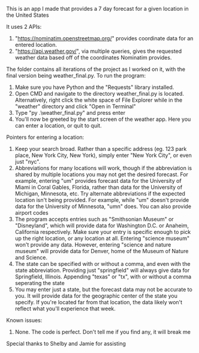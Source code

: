 This is an app I made that provides a 7 day forecast for a given location in the United States

It uses 2 APIs:
1. "https://nominatim.openstreetmap.org/" provides coordinate data for an entered location.
2. "https://api.weather.gov/", via multiple queries, gives the requested weather data based off of the coordinates Nominatim provides.

The folder contains all iterations of the project as I worked on it, with the final version being weather_final.py.
To run the program:
1. Make sure you have Python and the "Requests" library installed.
2. Open CMD and navigate to the directory weather_final.py is located.
   Alternatively, right click the white space of File Explorer while in the "weather" directory and click "Open in Terminal"
3. Type "py .\weather_final.py" and press enter
4. You'll now be greeted by the start screen of the weather app. Here you can enter a location, or quit to quit.

Pointers for entering a location:
1. Keep your search broad. Rather than a specific address (eg. 123 park place, New York City, New York), simply enter "New York City", or even just "nyc".
2. Abbreviations for many locations will work, though if the abbreviation is shared by multiple locations you may not get the desired forecast.
   For example, entering "um" provides forecast data for the University of Miami in Coral Gables, Florida, rather than data for the University of Michigan, Minnesota, etc.
   Try alternate abbreviations if the expected location isn't being provided. For example, while "um" doesn't provide data for the University of Minnesota, "umn" does.
   You can also provide airport codes
3. The program accepts entries such as "Smithsonian Museum" or "Disneyland", which will provide data for Washington D.C. or Anaheim, California respectively.
   Make sure your entry is specific enough to pick up the right location, or any location at all. Entering "science museum" won't provide any data. However,
   entering "science and nature museum" will provide data for Denver, home of the Museum of Nature and Science.
5. The state can be specified with or without a comma, and even with the state abbreviation.
   Providing just "springfield" will always give data for Springfield, Illinois. Appending "texas" or "tx", with or without a comma seperating the state
6. You may enter just a state, but the forecast data may not be accurate to you. It will provide data for the geographic center of the state you specify. If you're located
   far from that location, the data likely won't reflect what you'll experience that week.

Known issues:
1. None. The code is perfect. Don't tell me if you find any, it will break me

Special thanks to Shelby and Jamie for assisting
